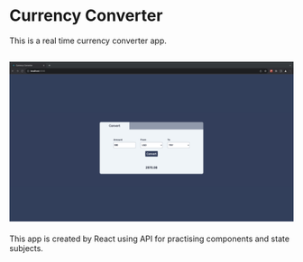 # Currency Converter

This is a real time currency converter app.

![](./public/images/sample1.png)
---

This app is created by React using API for practising components and state subjects.
